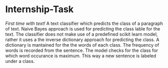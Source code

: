 # Internship-Task
*First time with text!*
A text classifier which predicts the class of a paragraph of text.
Naive Bayes approach is used for predicting the class lable for the text. The classifier does not make use of a predefined scikit learn model, rather it uses a the inverse dictionary approach for predicting the class.
A dictionary is mantained for the the words of each class. The frequency of words is recorded from the sentence. The model checks for the class for which word occurance is maximum.
This way a new sentence is labeled under a class.
